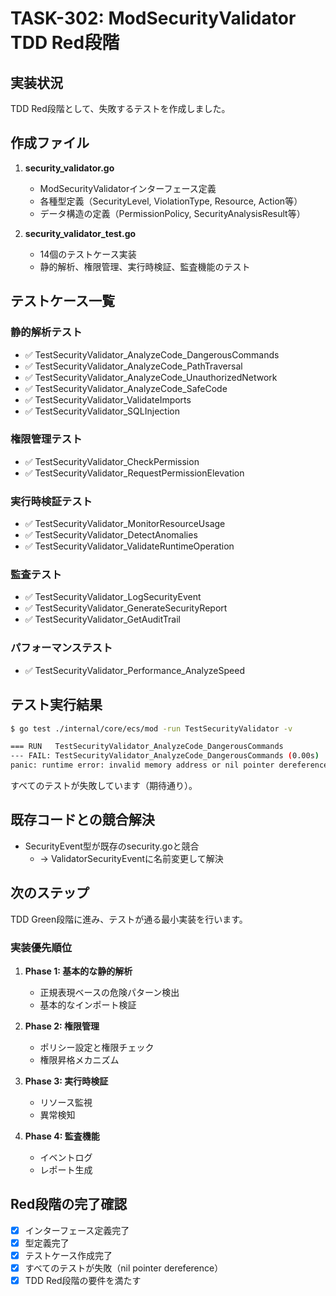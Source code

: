 # TASK-302: ModSecurityValidator TDD Red段階

## 実装状況

TDD Red段階として、失敗するテストを作成しました。

## 作成ファイル

1. **security_validator.go**
   - ModSecurityValidatorインターフェース定義
   - 各種型定義（SecurityLevel, ViolationType, Resource, Action等）
   - データ構造の定義（PermissionPolicy, SecurityAnalysisResult等）

2. **security_validator_test.go**
   - 14個のテストケース実装
   - 静的解析、権限管理、実行時検証、監査機能のテスト

## テストケース一覧

### 静的解析テスト
- ✅ TestSecurityValidator_AnalyzeCode_DangerousCommands
- ✅ TestSecurityValidator_AnalyzeCode_PathTraversal
- ✅ TestSecurityValidator_AnalyzeCode_UnauthorizedNetwork
- ✅ TestSecurityValidator_AnalyzeCode_SafeCode
- ✅ TestSecurityValidator_ValidateImports
- ✅ TestSecurityValidator_SQLInjection

### 権限管理テスト
- ✅ TestSecurityValidator_CheckPermission
- ✅ TestSecurityValidator_RequestPermissionElevation

### 実行時検証テスト
- ✅ TestSecurityValidator_MonitorResourceUsage
- ✅ TestSecurityValidator_DetectAnomalies
- ✅ TestSecurityValidator_ValidateRuntimeOperation

### 監査テスト
- ✅ TestSecurityValidator_LogSecurityEvent
- ✅ TestSecurityValidator_GenerateSecurityReport
- ✅ TestSecurityValidator_GetAuditTrail

### パフォーマンステスト
- ✅ TestSecurityValidator_Performance_AnalyzeSpeed

## テスト実行結果

```bash
$ go test ./internal/core/ecs/mod -run TestSecurityValidator -v

=== RUN   TestSecurityValidator_AnalyzeCode_DangerousCommands
--- FAIL: TestSecurityValidator_AnalyzeCode_DangerousCommands (0.00s)
panic: runtime error: invalid memory address or nil pointer dereference
```

すべてのテストが失敗しています（期待通り）。

## 既存コードとの競合解決

- SecurityEvent型が既存のsecurity.goと競合
  - → ValidatorSecurityEventに名前変更して解決

## 次のステップ

TDD Green段階に進み、テストが通る最小実装を行います。

### 実装優先順位

1. **Phase 1: 基本的な静的解析**
   - 正規表現ベースの危険パターン検出
   - 基本的なインポート検証

2. **Phase 2: 権限管理**
   - ポリシー設定と権限チェック
   - 権限昇格メカニズム

3. **Phase 3: 実行時検証**
   - リソース監視
   - 異常検知

4. **Phase 4: 監査機能**
   - イベントログ
   - レポート生成

## Red段階の完了確認

- [x] インターフェース定義完了
- [x] 型定義完了
- [x] テストケース作成完了
- [x] すべてのテストが失敗（nil pointer dereference）
- [x] TDD Red段階の要件を満たす
